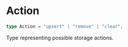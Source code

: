# Action

```ts
type Action = "upsert" | "remove" | "clear";
```

Type representing possible storage actions.

